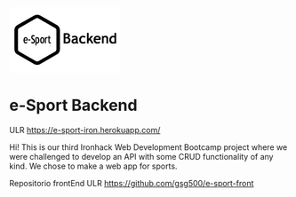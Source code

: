 ![image](https://github.com/ItaloGu/e-sport-back/blob/main/backend-images.png)

# e-Sport Backend

ULR https://e-sport-iron.herokuapp.com/

Hi! This is our third Ironhack Web Development Bootcamp project where we were challenged to develop an API with some CRUD functionality of any kind. We chose to make a web app for sports.


Repositorio frontEnd ULR https://github.com/gsg500/e-sport-front